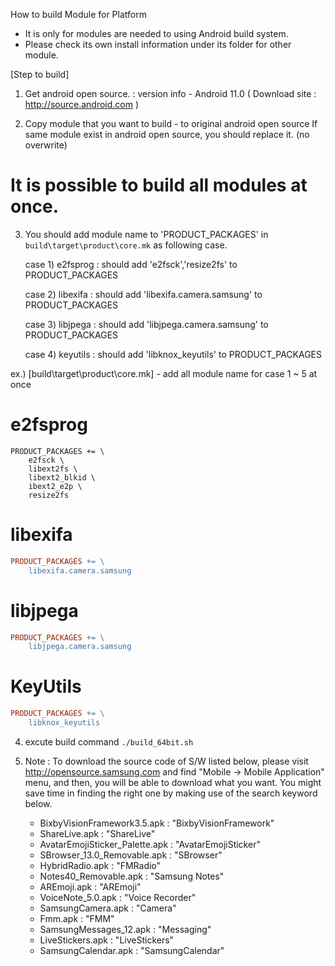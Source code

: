 How to build Module for Platform
- It is only for modules are needed to using Android build system.
- Please check its own install information under its folder for other module.

[Step to build]
1. Get android open source.
    : version info - Android 11.0
    ( Download site : http://source.android.com )

2. Copy module that you want to build - to original android open source
   If same module exist in android open source, you should replace it. (no overwrite)
   
  # It is possible to build all modules at once.
  
3. You should add module name to 'PRODUCT_PACKAGES' in `build\target\product\core.mk` as following case.
	
    case 1) e2fsprog : should add 'e2fsck','resize2fs' to PRODUCT_PACKAGES
	
    case 2) libexifa : should add 'libexifa.camera.samsung' to PRODUCT_PACKAGES
	
    case 3) libjpega : should add 'libjpega.camera.samsung' to PRODUCT_PACKAGES
	
    case 4) keyutils : should add 'libknox_keyutils' to PRODUCT_PACKAGES
	

ex.) [build\target\product\core.mk] - add all module name for case 1 ~ 5 at once
    
# e2fsprog
```make
PRODUCT_PACKAGES += \
    e2fsck \
    libext2fs \
    libext2_blkid \
    ibext2_e2p \
    resize2fs
```    
# libexifa
```mk
PRODUCT_PACKAGES += \
    libexifa.camera.samsung
```
# libjpega
```mk
PRODUCT_PACKAGES += \
    libjpega.camera.samsung
```
# KeyUtils
```mk
PRODUCT_PACKAGES += \
    libknox_keyutils
```
4. excute build command
   `./build_64bit.sh`

5. Note : 
   To download the source code of S/W listed below, please visit http://opensource.samsung.com and find "Mobile -> Mobile Application" menu, 
   and then, you will be able to download what you want. 
   You might save time in finding the right one by making use of the search keyword below. 
	- BixbyVisionFramework3.5.apk : "BixbyVisionFramework"
	- ShareLive.apk : "ShareLive"
	- AvatarEmojiSticker_Palette.apk : "AvatarEmojiSticker"
	- SBrowser_13.0_Removable.apk : "SBrowser"
	- HybridRadio.apk : "FMRadio"
	- Notes40_Removable.apk : "Samsung Notes"
	- AREmoji.apk : "AREmoji"
	- VoiceNote_5.0.apk : "Voice Recorder"
	- SamsungCamera.apk : "Camera"
	- Fmm.apk : "FMM"
	- SamsungMessages_12.apk : "Messaging"
	- LiveStickers.apk : "LiveStickers"
	- SamsungCalendar.apk : "SamsungCalendar"
